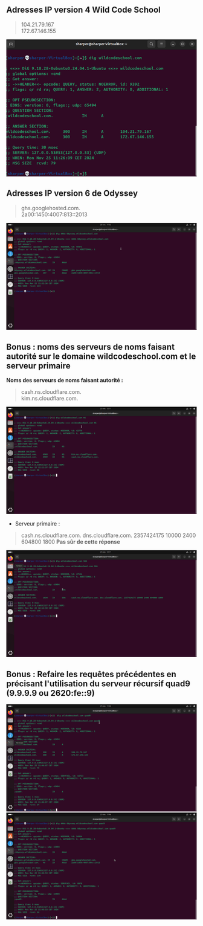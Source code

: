 ## Adresses IP version 4 Wild Code School

> 104.21.79.167  
> 172.67.146.155  

![VirtualBoxVM_J4StX15cD3.png](https://github.com/Skchaper/DNS_DIG/blob/main/Screenshots/VirtualBoxVM_J4StX15cD3.png)

## Adresses IP version 6 de **Odyssey** 

> ghs.googlehosted.com.  
> 2a00:1450:4007:813::2013

![VirtualBoxVM_rgNPDV9eqD.png](https://github.com/Skchaper/DNS_DIG/blob/main/Screenshots/VirtualBoxVM_rgNPDV9eqD.png)

## Bonus : noms des serveurs de noms faisant autorité sur le domaine wildcodeschool.com et le serveur primaire

**Noms des serveurs de noms faisant autorité :**
> cash.ns.cloudflare.com.  
> kim.ns.cloudflare.com.  

![VirtualBoxVM_SNiPjy7CIT.png](https://github.com/Skchaper/DNS_DIG/blob/main/Screenshots/VirtualBoxVM_SNiPjy7CIT.png)

* Serveur primaire :
> cash.ns.cloudflare.com. dns.cloudflare.com. 2357424175 10000 2400 604800 1800
**Pas sûr de cette réponse**

![VirtualBoxVM_hpFlEm8bcv.png](https://github.com/Skchaper/DNS_DIG/blob/main/Screenshots/VirtualBoxVM_hpFlEm8bcv.png)

## Bonus : Refaire les requêtes précédentes en précisant l'utilisation du serveur récursif quad9 (9.9.9.9 ou 2620:fe::9)

![VirtualBoxVM_tCCeuWFpu5.png](https://github.com/Skchaper/DNS_DIG/blob/main/Screenshots/VirtualBoxVM_tCCeuWFpu5.png)
![VirtualBoxVM_Ff99GMRyoL.png](https://github.com/Skchaper/DNS_DIG/blob/main/Screenshots/VirtualBoxVM_Ff99GMRyoL.png)

